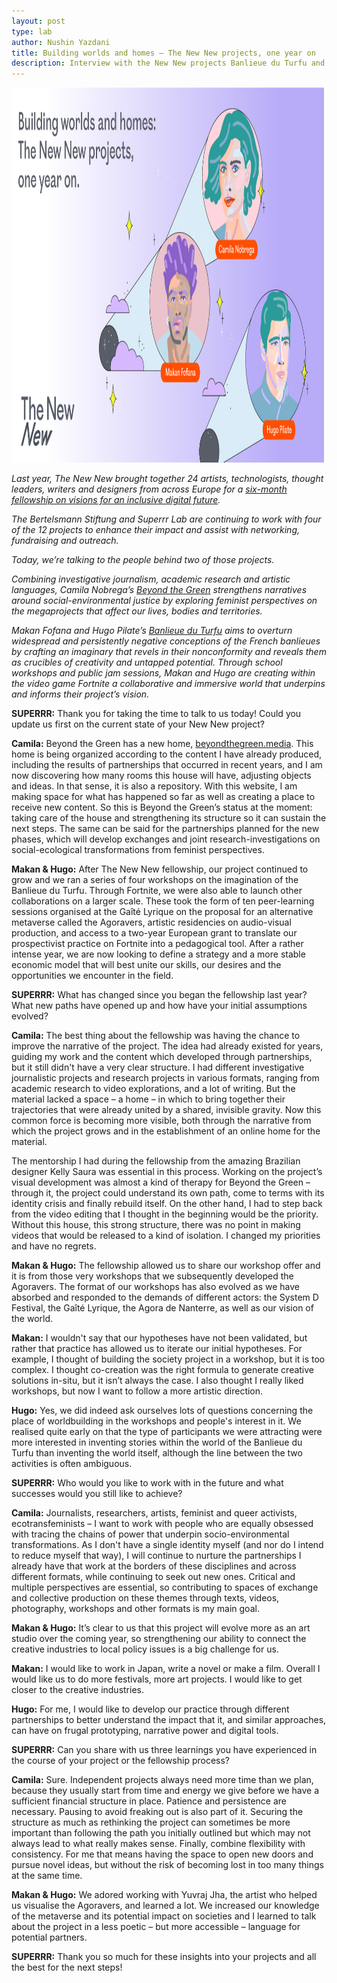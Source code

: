 ```yaml
---
layout: post
type: lab
author: Nushin Yazdani
title: Building worlds and homes – The New New projects, one year on 
description: Interview with the New New projects Banlieue du Turfu and Beyond the Green
---
```


<img src="/assets/img/blog/New-New_Blogpost-1_linkedin.jpg" alt="Image showing a graphic purple sky with clouds and stars, and three spotlights highlighting the New New fellows Camila, Makan and Hugo" width="500" height="600">
<p><em>Last year, The New New brought together 24 artists, technologists, thought leaders, writers and designers from across Europe for a <a href="https://thenewnew.space/">six-month fellowship on visions for an inclusive digital future</a>.  </em></p>
<p><em>The Bertelsmann Stiftung and Superrr Lab are continuing to work with four of the 12 projects to enhance their impact and assist with networking, fundraising and outreach. </em></p>
<p><em>Today, we’re talking to the people behind two of those projects. </em></p>
<p><em>Combining investigative journalism, academic research and artistic languages, Camila Nobrega’s <a href="https://beyondthegreen.media/">Beyond the Green</a> strengthens narratives around social-environmental justice by exploring feminist perspectives on the megaprojects that affect our lives, bodies and territories.</em></p>
<p><em>Makan Fofana and Hugo Pilate’s <a href="https://bdt.cargo.site/English">Banlieue du Turfu</a> aims to overturn widespread and persistently negative conceptions of the French banlieues by crafting an imaginary that revels in their nonconformity and reveals them as crucibles of creativity and untapped potential. Through school workshops and public jam sessions, Makan and Hugo are creating within the video game Fortnite a collaborative and immersive world that underpins and informs their project’s vision. </em></p>


<p><b>SUPERRR:</b> Thank you for taking the time to talk to us today! Could you update us first on the current state of your New New project?</p>
<p><b>Camila:</b> Beyond the Green has a new home, <a href="https://beyondthegreen.media/">beyondthegreen.media</a>. This home is being organized according to the content I have already produced, including the results of partnerships that occurred in recent years, and I am now discovering how many rooms this house will have, adjusting objects and ideas. In that sense, it is also a repository. With this website, I am making space for what has happened so far as well as creating a place to receive new content. So this is Beyond the Green’s status at the moment: taking care of the house and strengthening its structure so it can sustain the next steps. The same can be said for the partnerships planned for the new phases, which will develop exchanges and joint research-investigations on social-ecological transformations from feminist perspectives.</p>
<p><b>Makan & Hugo:</b> After The New New fellowship, our project continued to grow and we ran a series of four workshops on the imagination of the Banlieue du Turfu. Through Fortnite, we were also able to launch other collaborations on a larger scale. These took the form of ten peer-learning sessions organised at the Gaîté Lyrique on the proposal for an alternative metaverse called the Agoravers, artistic residencies on audio-visual production, and access to a two-year European grant to translate our prospectivist practice on Fortnite into a pedagogical tool. After a rather intense year, we are now looking to define a strategy and a more stable economic model that will best unite our skills, our desires and the opportunities we encounter in the field.</p>


<p><b>SUPERRR:</b> What has changed since you began the fellowship last year? What new paths have opened up and how have your initial assumptions evolved? </p>
<p><b>Camila:</b> The best thing about the fellowship was having the chance to improve the narrative of the project. The idea had already existed for years, guiding my work and the content which developed through partnerships, but it still didn't have a very clear structure. I had different investigative journalistic projects and research projects in various formats, ranging from academic research to video explorations, and a lot of writing. But the material lacked a space – a home – in which to bring together their trajectories that were already united by a shared, invisible gravity. Now this common force is becoming more visible, both through the narrative from which the project grows and in the establishment of an online home for the material. </p>
<p>The mentorship I had during the fellowship from the amazing Brazilian designer Kelly Saura was essential in this process. Working on the project’s visual development was almost a kind of therapy for Beyond the Green – through it, the project could understand its own path, come to terms with its identity crisis and finally rebuild itself. On the other hand, I had to step back from the video editing that I thought in the beginning would be the priority. Without this house, this strong structure, there was no point in making videos that would be released to a kind of isolation. I changed my priorities and have no regrets. </p>
<p><b>Makan & Hugo:</b> The fellowship allowed us to share our workshop offer and it is from those very workshops that we subsequently developed the Agoravers. The format of our workshops has also evolved as we have absorbed and responded to the demands of different actors: the System D Festival, the Gaîté Lyrique, the Agora de Nanterre, as well as our vision of the world.  </p>
<p><b>Makan:</b> I wouldn't say that our hypotheses have not been validated, but rather that practice has allowed us to iterate our initial hypotheses. For example, I thought of building the society project in a workshop, but it is too complex. I thought co-creation was the right formula to generate creative solutions in-situ, but it isn’t always the case. I also thought I really liked workshops, but now I want to follow a more artistic direction. </p>
<p><b>Hugo:</b> Yes, we did indeed ask ourselves lots of questions concerning the place of worldbuilding in the workshops and people's interest in it. We realised quite early on that the type of participants we were attracting were more interested in inventing stories within the world of the Banlieue du Turfu than inventing the world itself, although the line between the two activities is often ambiguous.</p>

  
<p><b>SUPERRR:</b> Who would you like to work with in the future and what successes would you still like to achieve?</p>
<p><b>Camila:</b> Journalists, researchers, artists, feminist and queer activists, ecotransfeminists – I want to work with people who are equally obsessed with tracing the chains of power that underpin socio-environmental transformations. As I don't have a single identity myself (and nor do I intend to reduce myself that way), I will continue to nurture the partnerships I already have that work at the borders of these disciplines and across different formats, while continuing to seek out new ones. Critical and multiple perspectives are essential, so contributing to spaces of exchange and collective production on these themes through texts, videos, photography, workshops and other formats is my main goal. </p>
<p><b>Makan & Hugo:</b> It’s clear to us that this project will evolve more as an art studio over the coming year, so strengthening our ability to connect the creative industries to local policy issues is a big challenge for us. </p>
<p><b>Makan:</b> I would like to work in Japan, write a novel or make a film. Overall I would like us to do more festivals, more art projects. I would like to get closer to the creative industries.</p>
<p><b>Hugo:</b> For me, I would like to develop our practice through different partnerships to better understand the impact that it, and similar approaches, can have on frugal prototyping, narrative power and digital tools.</p>



<p><b>SUPERRR:</b> Can you share with us three learnings you have experienced in the course of your project or the fellowship process?</p>
<p><b>Camila:</b> Sure. Independent projects always need more time than we plan, because they usually start from time and energy we give before we have a sufficient financial structure in place. Patience and persistence are necessary. Pausing to avoid freaking out is also part of it. 
Securing the structure as much as rethinking the project can sometimes be more important than following the path you initially outlined but which may not always lead to what really makes sense. Finally, combine flexibility with consistency. For me that means having the space to open new doors and pursue novel ideas, but without the risk of becoming lost in too many things at the same time. </p>
<p><b>Makan & Hugo:</b> We adored working with Yuvraj Jha, the artist who helped us visualise the Agoravers, and learned a lot. We increased our knowledge of the metaverse and its potential impact on societies and I learned to talk about the project in a less poetic – but more accessible – language for potential partners.</p>


<p><b>SUPERRR:</b> Thank you so much for these insights into your projects and all the best for the next steps! </p>
